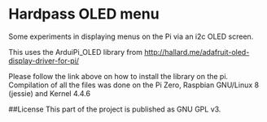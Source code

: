 # Hardpass OLED menu

Some experiments in displaying menus on the Pi via an i2c OLED screen. 

This uses the ArduiPi_OLED library from http://hallard.me/adafruit-oled-display-driver-for-pi/

Please follow the link above on how to install the library on the pi. 
Compilation of all the files was done on the Pi Zero, Raspbian GNU/Linux 8 (jessie) and Kernel 4.4.6

##License
This part of the project is published as GNU GPL v3. 